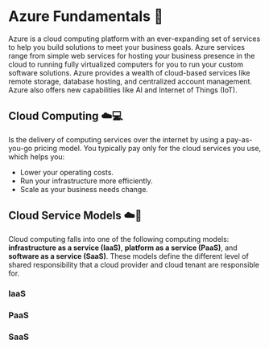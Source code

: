 # Azure Fundamentals :blue_book:
Azure is a cloud computing platform with an ever-expanding set of services to help you build solutions to meet your business goals. Azure services range from simple web services for hosting your business presence in the cloud to running fully virtualized computers for you to run your custom software solutions. Azure provides a wealth of cloud-based services like remote storage, database hosting, and centralized account management. Azure also offers new capabilities like AI and Internet of Things (IoT).

## Cloud Computing :cloud::computer:
Is the delivery of computing services over the internet by using a pay-as-you-go pricing model. You typically pay only for the cloud services you use, which helps you:

- Lower your operating costs.
- Run your infrastructure more efficiently.
- Scale as your business needs change.
  
## Cloud Service Models :cloud::fork_and_knife:
Cloud computing falls into one of the following computing models: **infrastructure as a service (IaaS)**, **platform as a service (PaaS)**, and **software as a service (SaaS)**. These models define the different level of shared responsibility that a cloud provider and cloud tenant are responsible for.

### IaaS

### PaaS

### SaaS
